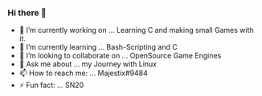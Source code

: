 ### Hi there 👋

- 🔭 I’m currently working on ... Learning C and making small Games with it. 
- 🌱 I’m currently learning ... Bash-Scripting and C
- 👯 I’m looking to collaborate on ... OpenSource Game Engines
- 💬 Ask me about ... my Journey with Linux
- 📫 How to reach me: ... Majestix#9484
- ⚡ Fun fact: ... SN20

